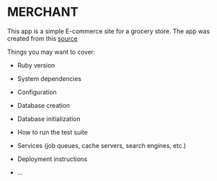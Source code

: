 #   MERCHANT

This app is a simple E-commerce site for a grocery store. The app was created from this [source](http://tutorials.jumpstartlab.com/projects/merchant.html)

Things you may want to cover:

* Ruby version

* System dependencies

* Configuration

* Database creation

* Database initialization

* How to run the test suite

* Services (job queues, cache servers, search engines, etc.)

* Deployment instructions

* ...
